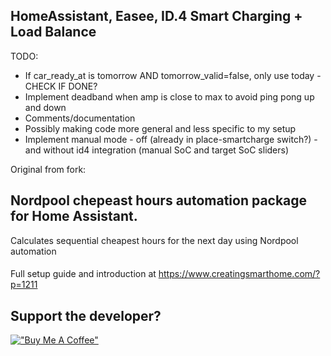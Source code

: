 ## HomeAssistant, Easee, ID.4 Smart Charging + Load Balance ##

TODO:
* If car_ready_at is tomorrow AND tomorrow_valid=false, only use today - CHECK IF DONE?
* Implement deadband when amp is close to max to avoid ping pong up and down
* Comments/documentation
* Possibly making code more general and less specific to my setup
* Implement manual mode - off (already in place-smartcharge switch?) - and without id4 integration (manual SoC and target SoC sliders)





Original from fork:

## Nordpool chepeast hours automation package for Home Assistant.

Calculates sequential cheapest hours for the next day using Nordpool automation

####
Full setup guide and introduction at https://www.creatingsmarthome.com/?p=1211

## Support the developer?
[!["Buy Me A Coffee"](https://www.buymeacoffee.com/assets/img/custom_images/orange_img.png)](https://www.buymeacoffee.com/tokorhon)

